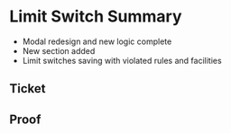 
# Limit Switch Summary

- Modal redesign and new logic complete
- New section added
- Limit switches saving with violated rules and facilities

## Ticket



## Proof

